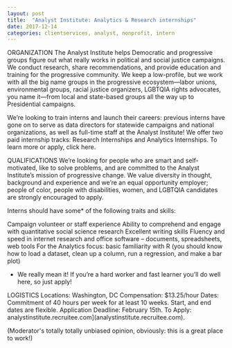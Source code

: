 ```yaml
---
layout: post
title:  "Analyst Institute: Analytics & Research internships"
date: 2017-12-14
categories: clientservices, analyst, nonprofit, intern
---
```


ORGANIZATION
The Analyst Institute helps Democratic and progressive groups figure out what really works in political and social justice campaigns. We conduct research, share recommendations, and provide education and training for the progressive community. We keep a low-profile, but we work with all the big name groups in the progressive ecosystem—labor unions, environmental groups, racial justice organizers, LGBTQIA rights advocates, you name it—from local and state-based groups all the way up to Presidential campaigns.

We’re looking to train interns and launch their careers: previous interns have gone on to serve as data directors for statewide campaigns and national organizations, as well as full-time staff at the Analyst Institute! We offer two paid internship tracks: Research Internships and Analytics Internships. To learn more or apply, click here. 

QUALIFICATIONS
We’re looking for people who are smart and self-motivated, like to solve problems, and are committed to the Analyst Institute’s mission of progressive change. We value diversity in thought, background and experience and we’re an equal opportunity employer; people of color, people with disabilities, women, and LGBTQIA  candidates are strongly encouraged to apply.  

Interns should have some* of the following traits and skills:

Campaign volunteer or staff experience
Ability to comprehend and engage with quantitative social science research 
Excellent writing skills
Fluency and speed in internet research and office software – documents, spreadsheets, web tools
For the Analytics focus: basic familiarity with R (you should know how to load a dataset, clean up a column, run a regression, and make a bar plot)

* We really mean it! If you’re a hard worker and fast learner you’ll do well here, so just apply! 

LOGISTICS
Locations: 		Washington, DC
Compensation: 	$13.25/hour
Dates:			Commitment of 40 hours per week for at least 10 weeks. Start, and end dates are flexible.
Application Deadline:	February 15th.
To Apply:		analystinstitute.recruitee.com](analystinstitute.recruitee.com).



(Moderator's totally totally unbiased opinion, obviously: this is a great place to work!)

